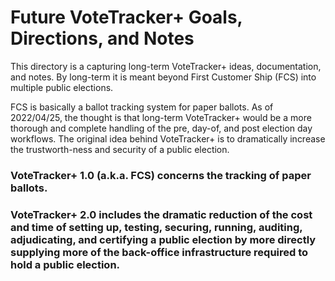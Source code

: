 # Future VoteTracker+ Goals, Directions, and Notes

This directory is a capturing long-term VoteTracker+ ideas, documentation, and notes.  By long-term it is meant beyond First Customer Ship (FCS) into multiple public elections.

FCS is basically a ballot tracking system for paper ballots.  As of 2022/04/25, the thought is that long-term VoteTracker+ would be a more thorough and complete handling of the pre, day-of, and post election day workflows.  The original idea behind VoteTracker+ is to  dramatically increase the trustworth-ness and security of a public election.

### VoteTracker+ 1.0 (a.k.a. FCS) concerns the tracking of paper ballots.

### VoteTracker+ 2.0 includes the dramatic reduction of the cost and time of setting up, testing, securing, running, auditing, adjudicating, and certifying a public election by more directly supplying more of the back-office infrastructure required to hold a public election.

